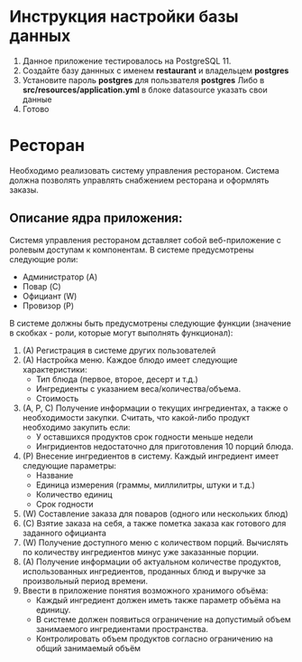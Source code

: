 # Инструкция настройки базы данных
1. Данное приложение тестировалось на PostgreSQL 11.
2. Создайте базу даннных с именем **restaurant** и владельцем **postgres**
3. Установите пароль **postgres** для пользвателя **postgres** 
   Либо в **src/resources/application.yml** в блоке datasource указать свои данные
4. Готово

# Ресторан
Необходимо реализовать систему управления рестораном. Система должна позволять управлять снабжением ресторана и оформлять заказы. 

## Описание ядра приложения:
Системя управления рестораном дставляет собой веб-приложение с ролевым доступам к компонентам. В системе предусмотрены следующие роли:
-	Администратор (A)
-	Повар (C)
-	Официант (W)
-	Провизор (P)

В системе должны быть предусмотрены следующие функции (значение в скобках - роли, которые могут выполнять функционал):
1. (А) Регистрация в системе других пользователей
2. (А) Настройка меню. Каждое блюдо имеет следующие характеристики:
   -	Тип блюда (первое, второе, десерт и т.д.)
   -	Ингредиенты с указанием веса/количества/объема.
   -	Стоимость
3. (A, P, C) Получение информации о текущих ингредиентах, а также о необходимости закупки. Считать, что какой-либо продукт необходимо закупить если:
   -	У оставшихся продуктов срок годности меньше недели
   -	Ингридиентов недостаточно для приготовления 10 порций блюда.
4. (P) Внесение ингредиентов в систему. Каждый ингредиент имеет следующие параметры:
   -	Название
   -	Единица измерения (граммы, миллилитры, штуки и т.д.)
   -	Количество единиц
   -	Срок годности
5. (W) Составление заказа для поваров (одного или нескольких блюд)
6. (С) Взятие заказа на себя, а также пометка заказа как готового для заданного официанта
7. (W) Получение доступного меню с количеством порций. Вычислять по количеству ингредиентов минус уже заказанные порции.
8. (A) Получение информации об актуальном количестве продуктов, использованных ингредиентов, проданных блюд и выручке за произвольный период времени.
9. Ввести в приложение понятия возможного хранимого объёма:
    -	Каждый ингредиент должен иметь также параметр объёма на единицу. 
    -	В системе должен появиться ограничение на допустимый объем занимаемого ингредиентами пространства.
    -	Контролировать объем продуктов согласно ограничению на общий занимаемый объём


